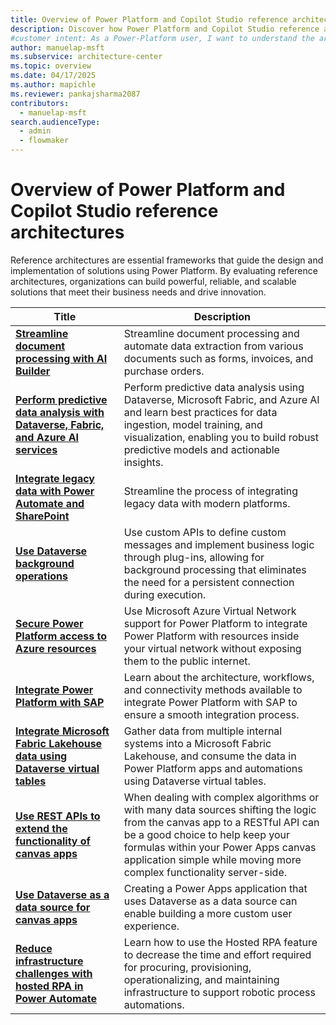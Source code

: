 ```yaml
---
title: Overview of Power Platform and Copilot Studio reference architectures
description: Discover how Power Platform and Copilot Studio reference architectures can help you build scalable, reliable solutions tailored to your business needs.
#customer intent: As a Power-Platform user, I want to understand the architectures of Power Platform so that I can build scalable and reliable solutions.
author: manuelap-msft
ms.subservice: architecture-center
ms.topic: overview
ms.date: 04/17/2025
ms.author: mapichle
ms.reviewer: pankajsharma2087
contributors: 
  - manuelap-msft
search.audienceType: 
  - admin
  - flowmaker
---
```


# Overview of Power Platform and Copilot Studio reference architectures

Reference architectures are essential frameworks that guide the design and implementation of solutions using Power Platform. By evaluating reference architectures, organizations can build powerful, reliable, and scalable solutions that meet their business needs and drive innovation.

| Title | Description |
| --- | --- |
| **[Streamline document processing with AI Builder](ai-document-processing.md)** | Streamline document processing and automate data extraction from various documents such as forms, invoices, and purchase orders. |
| **[Perform predictive data analysis with Dataverse, Fabric, and Azure AI services](ai-predictive-data-analysis.md)** | Perform predictive data analysis using Dataverse, Microsoft Fabric, and Azure AI and learn best practices for data ingestion, model training, and visualization, enabling you to build robust predictive models and actionable insights. |
| **[Integrate legacy data with Power Automate and SharePoint](../reference-architectures/app-legacy-data-integration.md)** | Streamline the process of integrating legacy data with modern platforms. |
| **[Use Dataverse background operations](dataverse-background-operations.md)** | Use custom APIs to define custom messages and implement business logic through plug-ins, allowing for background processing that eliminates the need for a persistent connection during execution. |
| **[Secure Power Platform access to Azure resources](secure-access-azure-resources.md)** | Use Microsoft Azure Virtual Network support for Power Platform to integrate Power Platform with resources inside your virtual network without exposing them to the public internet. |
| **[Integrate Power Platform with SAP](arch-pattern-sap.md)** | Learn about the architecture, workflows, and connectivity methods available to integrate Power Platform with SAP to ensure a smooth integration process. |
| **[​Integrate Microsoft Fabric Lakehouse data using Dataverse virtual tables](app-integrate-lakehouse.md)** | Gather data from multiple internal systems into a Microsoft Fabric Lakehouse, and consume the data in Power Platform apps and automations using Dataverse virtual tables. |
| **[Use REST APIs to extend the functionality of canvas apps](custom-connector-canvas.md)** | When dealing with complex algorithms or with many data sources shifting the logic from the canvas app to a RESTful API can be a good choice to help keep your formulas within your  Power Apps canvas application simple while moving more complex functionality server-side. |
| **[Use Dataverse as a data source for canvas apps​](dataverse-canvas-app.md)** | Creating a Power Apps application that uses Dataverse as a data source can enable building a more custom user experience. |
| **[Reduce infrastructure challenges with hosted RPA in Power Automate​](rpa-scale-operations.md)** | Learn how to use the Hosted RPA feature to decrease the time and effort required for procuring, provisioning, operationalizing, and maintaining infrastructure to support robotic process automations. |